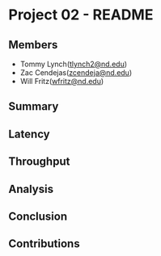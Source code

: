 Project 02 - README
===================

Members
-------
- Tommy Lynch(tlynch2@nd.edu)
- Zac Cendejas(zcendeja@nd.edu)
- Will Fritz(wfritz@nd.edu)

Summary
-------

Latency
-------

Throughput
----------

Analysis
--------

Conclusion
----------

Contributions
-------------
